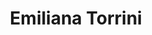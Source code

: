 ---
title: "Emiliana Torrini"
summary: "Emilíana Torrini Davíðsdóttir is an Icelandic singer, songwriter and producer, best known for her 2009 single \"Jungle Drum\", her 1999 album \"Love in the Time of Science\", for co-writing and co-producing Kylie Minogue's 2003 hit \"Slow\", and for performing \"Gollum's Song\" for Peter Jackson's film \"The Lord of the Rings: The Two Towers\"."
image: "emiliana-torrini.jpg"
apple_music_artist_url: "https://music.apple.com/gb/artist/emil%C3%ADana-torrini/1260153"
---